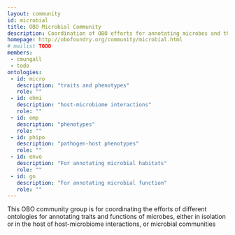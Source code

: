 ```yaml
---
layout: community
id: microbial
title: OBO Microbial Community
description: Coordination of OBO efforts for annotating microbes and the microbiome
homepage: http://obofoundry.org/community/microbial.html
# mailist TODO
members:
 - cmungall
 - todo
ontologies:
 - id: micro
   description: "traits and phenotypes"
   role: ""
 - id: ohmi
   description: "host-microbiome interactions"
   role: ""
 - id: omp
   description: "phenotypes"
   role: ""
 - id: phipo
   description: "pathogen-host phenotypes"
   role: ""
 - id: envo
   description: "For annotating microbial habitats"
   role: ""
 - id: go
   description: "For annotating microbial function"
   role: ""
---
```


This OBO community group is for coordinating the efforts of different ontologies for annotating traits and functions of microbes, either in isolation or in the host of host-microbiome interactions, or microbial communities
